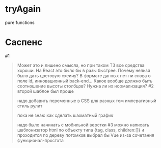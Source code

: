 # tryAgain
pure functions
# Саспенс
#1
>Может это и лишено смысла, но при таком ТЗ все средства хороши.
На React это было бы в разы быстрее.
Почему нельзя было дать цветовую схеииу? 
В формате данных нет ни слова о поле id, инновационный back-end...
Какое вообще должно быть соотношение высоты столбцов?
Нужна ли их нормализация?
#2
>второй шаблон был проще
>
>надо добавить переменные в CSS для разных тем
>императивный стиль рулит
>
>пока не знаю как сделать шахматный график
>
>надо было начинать с мобильной верстки
#3
можно написать шаблонизатор html по объекту типа {tag, class, children:[]} и проходится по дереву потомков
>выбрал бы Vue из-за сочетания функционал-простота
